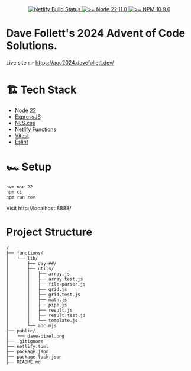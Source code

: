 <div align="center">
  <a href="https://app.netlify.com/sites/aoc2024davefollett/deploys">
    <img src="https://api.netlify.com/api/v1/badges/99e5f597-5d22-46db-b70a-209cde0eca85/deploy-status" alt="Netlify Build Status">
  </a>
  <a href="https://nodejs.org/en/">
    <img src="https://img.shields.io/badge/node->= 22.11.0-blue" alt=">= Node 22.11.0">
  </a>
  <a href="https://docs.npmjs.com/">
    <img src="https://img.shields.io/badge/npm->= 10.9.0-blue" alt=">= NPM 10.9.0">
  </a>
</div>

# Dave Follett's 2024 Advent of Code Solutions.

Live site 👉 https://aoc2024.davefollett.dev/

# 🏗️ Tech Stack

- [Node 22](https://github.com/nodejs/node/releases/tag/v22.11.0)
- [ExpressJS](https://expressjs.com/)
- [NES.css](https://nostalgic-css.github.io/NES.css/)
- [Netlify Functions](https://www.netlify.com/platform/core/functions/)
- [Vitest](https://vitest.dev/)
- [Eslint](https://eslint.org/)

# 🏎️ Setup

```
nvm use 22
npm ci
npm run rev
```
Visit http://localhost:8888/

# Project Structure

```
/
├── functions/
│   └── lib/
│       ├── day-##/
│       ├── utils/
│       │   ├── array.js
│       │   ├── array.test.js
│       │   ├── file-parser.js
│       │   ├── grid.js
│       │   ├── grid.test.js
│       │   ├── math.js
│       │   ├── pipe.js
│       │   ├── result.js
│       │   ├── result.test.js
│       │   └── template.js
│       └── aoc.mjs
├── public/
│   └── dave-pixel.png
├── .gitignore
├── netlify.toml
├── package.json
├── package-lock.json
├── README.md
```